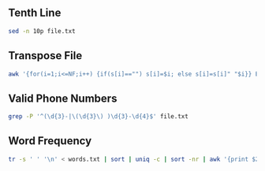 ## Tenth Line

```bash
sed -n 10p file.txt
```

## Transpose File

```bash
awk '{for(i=1;i<=NF;i++) {if(s[i]=="") s[i]=$i; else s[i]=s[i]" "$i}} END {for(i=1;s[i]!="";i++) print s[i]; }' file.txt
```

## Valid Phone Numbers

```bash
grep -P '^(\d{3}-|\(\d{3}\) )\d{3}-\d{4}$' file.txt
```

## Word Frequency

```bash
tr -s ' ' '\n' < words.txt | sort | uniq -c | sort -nr | awk '{print $2" "$1}'
```
